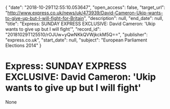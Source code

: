 {
  "date": "2018-10-29T12:55:10.053647", 
  "open_access": false, 
  "target_url": "http://www.express.co.uk/news/uk/473939/David-Cameron-Ukip-wants-to-give-up-but-I-will-fight-for-Britain", 
  "description": null, 
  "end_date": null, 
  "title": "Express: SUNDAY EXPRESS EXCLUSIVE: David Cameron: 'Ukip wants to give up but I will fight'", 
  "record_id": "20181029T125510/rOJUw+yQwNKkQVWjkckM5Q==", 
  "publisher": "express.co.uk", 
  "start_date": null, 
  "subject": "European Parliament Elections 2014"
}

# Express: SUNDAY EXPRESS EXCLUSIVE: David Cameron: 'Ukip wants to give up but I will fight'

None